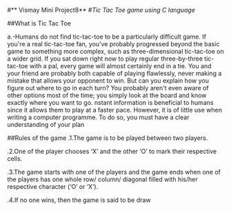 #** Vismay Mini Project8**
#*Tic Tac Toe game using C language*




##What is Tic Tac Toe


a.-Humans do not find tic-tac-toe to be a particularly difficult game. If you're a real tic-tac-toe fan, you've probably progressed beyond the basic game to something more complex, such as three-dimensional tic-tac-toe on a wider grid. If you sat down right now to play regular three-by-three tic-tac-toe with a pal, every game will almost certainly end in a tie. You and your friend are probably both capable of playing flawlessly, never making a mistake that allows your opponent to win. But can you explain how you figure out where to go in each turn? You probably aren't even aware of other options most of the time; you simply look at the board and know exactly where you want to go. nstant information is beneficial to humans since it allows them to play at a faster pace. However, it is of little use when writing a computer programme. To do so, you must have a clear understanding of your plan

##Rules of the game
.1.The game is to be played between two players.


.2.One of the player chooses ‘X’ and the other ‘O’ to mark their respective cells.


.3.The game starts with one of the players and the game ends when one of the players has one whole row/ column/ diagonal filled with his/her respective character (‘O’ or ‘X’).


.4.If no one wins, then the game is said to be draw
